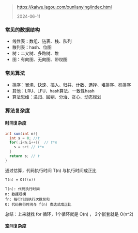 > https://kaiwu.lagou.com/xunlianying/index.html
>
> 2024-06-11

### 常见的数据结构

+ 线性表：数组、链表、栈、队列
+ 散列表：hash、位图
+ 树：二叉树、多路树、堆
+ 图：有向图、无向图、带权图



### 常见算法

+ 排序：冒泡、快速、插入、归并、计数、选择、堆排序、桶排序
+ 其他：LRU、LFU、hash算法、一致性hash
+ 算法思维：递归、回朔、分治、贪心、动态规划



### 算法复杂度

#### 时间复杂度

```java
int sum(int n){
  int s = 0; //t
  for(;i<n;i++){  // t*n
    s = s+i // t*n
  }
  return s; // t
}
```

通过估算，代码执行时间 T(n)  与执行时间成正比

```
T(n) = O(f(n))

T(n): 代码执行时间
n: 数据规模
fn: 每行代码执行次数总和
O: 代码执行时间与 f(n) 表达式成正比
```



总结：上来就找 for 循环，1个循环就是 O(n) ， 2个嵌套就是 O(n^2) 

#### 空间复杂度

